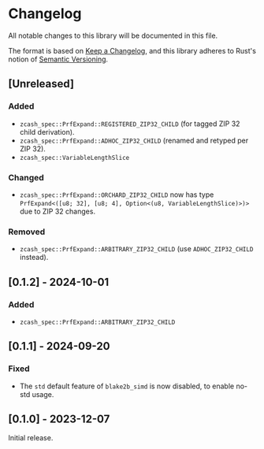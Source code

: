 # Changelog
All notable changes to this library will be documented in this file.

The format is based on [Keep a Changelog](https://keepachangelog.com/en/1.0.0/),
and this library adheres to Rust's notion of
[Semantic Versioning](https://semver.org/spec/v2.0.0.html).

## [Unreleased]
### Added
- `zcash_spec::PrfExpand::REGISTERED_ZIP32_CHILD` (for tagged ZIP 32 child
  derivation).
- `zcash_spec::PrfExpand::ADHOC_ZIP32_CHILD` (renamed and retyped per ZIP 32).
- `zcash_spec::VariableLengthSlice`

### Changed
- `zcash_spec::PrfExpand::ORCHARD_ZIP32_CHILD` now has type
  `PrfExpand<([u8; 32], [u8; 4], Option<(u8, VariableLengthSlice)>)>` due to
  ZIP 32 changes.

### Removed
- `zcash_spec::PrfExpand::ARBITRARY_ZIP32_CHILD` (use `ADHOC_ZIP32_CHILD`
  instead).

## [0.1.2] - 2024-10-01
### Added
- `zcash_spec::PrfExpand::ARBITRARY_ZIP32_CHILD`

## [0.1.1] - 2024-09-20
### Fixed
- The `std` default feature of `blake2b_simd` is now disabled, to enable no-std
  usage.

## [0.1.0] - 2023-12-07
Initial release.
